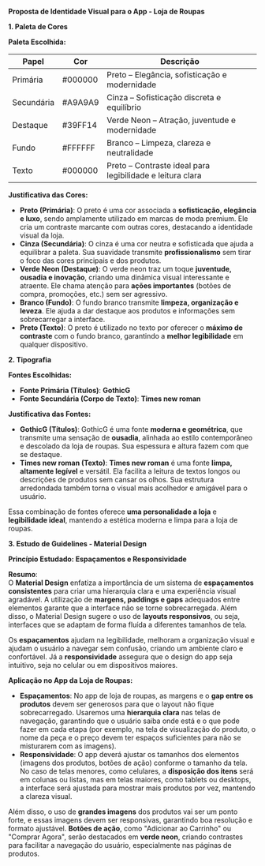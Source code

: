 **Proposta de Identidade Visual para o App - Loja de Roupas**

**1\. Paleta de Cores**

**Paleta Escolhida:**

| Papel | Cor | Descrição |
| --- | --- | --- |
| Primária | #000000 | Preto – Elegância, sofisticação e modernidade |
| Secundária | #A9A9A9 | Cinza – Sofisticação discreta e equilíbrio |
| Destaque | #39FF14 | Verde Neon – Atração, juventude e modernidade |
| Fundo | #FFFFFF | Branco – Limpeza, clareza e neutralidade |
| Texto | #000000 | Preto – Contraste ideal para legibilidade e leitura clara |

**Justificativa das Cores:**

*   **Preto (Primária)**: O preto é uma cor associada a **sofisticação, elegância e luxo**, sendo amplamente utilizado em marcas de moda premium. Ele cria um contraste marcante com outras cores, destacando a identidade visual da loja.
*   **Cinza (Secundária)**: O cinza é uma cor neutra e sofisticada que ajuda a equilibrar a paleta. Sua suavidade transmite **profissionalismo** sem tirar o foco das cores principais e dos produtos.
*   **Verde Neon (Destaque)**: O verde neon traz um toque **juventude, ousadia e inovação**, criando uma dinâmica visual interessante e atraente. Ele chama atenção para **ações importantes** (botões de compra, promoções, etc.) sem ser agressivo.
*   **Branco (Fundo)**: O fundo branco transmite **limpeza, organização e leveza**. Ele ajuda a dar destaque aos produtos e informações sem sobrecarregar a interface.
*   **Preto (Texto)**: O preto é utilizado no texto por oferecer o **máximo de contraste** com o fundo branco, garantindo a **melhor legibilidade** em qualquer dispositivo.

**2\. Tipografia**

**Fontes Escolhidas:**

*   **Fonte Primária (Títulos)**: **GothicG**
*   **Fonte Secundária (Corpo de Texto)**: **Times new roman**

**Justificativa das Fontes:**

*   **GothicG (Títulos)**: GothicG é uma fonte **moderna e geométrica**, que transmite uma sensação de **ousadia**, alinhada ao estilo contemporâneo e descolado da loja de roupas. Sua espessura e altura fazem com que se destaque.
*   **Times new roman (Texto)**: **Times new roman** é uma fonte **limpa, altamente legível** e versátil. Ela facilita a leitura de textos longos ou descrições de produtos sem cansar os olhos. Sua estrutura arredondada também torna o visual mais acolhedor e amigável para o usuário.

Essa combinação de fontes oferece **uma personalidade a loja** e **legibilidade ideal**, mantendo a estética moderna e limpa para a loja de roupas.

**3\. Estudo de Guidelines - Material Design**

**Princípio Estudado: Espaçamentos e Responsividade**

**Resumo**:  
O **Material Design** enfatiza a importância de um sistema de **espaçamentos consistentes** para criar uma hierarquia clara e uma experiência visual agradável. A utilização de **margens, paddings e gaps** adequados entre elementos garante que a interface não se torne sobrecarregada. Além disso, o Material Design sugere o uso de **layouts responsivos**, ou seja, interfaces que se adaptam de forma fluída a diferentes tamanhos de tela.

Os **espaçamentos** ajudam na legibilidade, melhoram a organização visual e ajudam o usuário a navegar sem confusão, criando um ambiente claro e confortável. Já a **responsividade** assegura que o design do app seja intuitivo, seja no celular ou em dispositivos maiores.

**Aplicação no App da Loja de Roupas:**

*   **Espaçamentos**: No app de loja de roupas, as margens e o **gap entre os produtos** devem ser generosos para que o layout não fique sobrecarregado. Usaremos uma **hierarquia clara** nas telas de navegação, garantindo que o usuário saiba onde está e o que pode fazer em cada etapa (por exemplo, na tela de visualização do produto, o nome da peça e o preço devem ter espaços suficientes para não se misturarem com as imagens).
*   **Responsividade**: O app deverá ajustar os tamanhos dos elementos (imagens dos produtos, botões de ação) conforme o tamanho da tela. No caso de telas menores, como celulares, a **disposição dos itens** será em colunas ou listas, mas em telas maiores, como tablets ou desktops, a interface será ajustada para mostrar mais produtos por vez, mantendo a clareza visual.

Além disso, o uso de **grandes imagens** dos produtos vai ser um ponto forte, e essas imagens devem ser responsivas, garantindo boa resolução e formato ajustável. **Botões de ação**, como "Adicionar ao Carrinho" ou "Comprar Agora", serão destacados em **verde neon**, criando contrastes para facilitar a navegação do usuário, especialmente nas páginas de produtos.